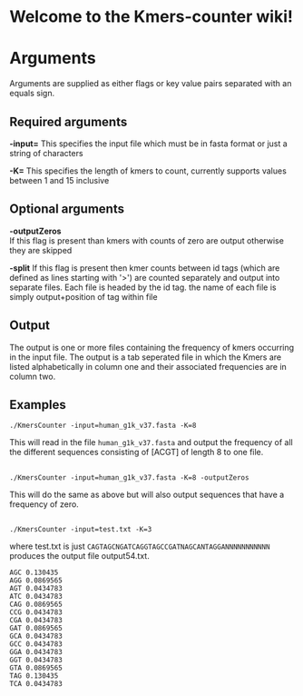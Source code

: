 # Welcome to the Kmers-counter wiki!
# Arguments
Arguments are supplied as either flags or key value 
pairs separated with an equals sign.

## Required arguments

**-input=<filename>** 
This specifies the input file which must be in fasta format or just a string of characters

**-K=<integer>** 
This specifies the length of kmers to count, currently supports values between 1 and 15 inclusive


## Optional arguments

**-outputZeros**  
If this flag is present than kmers with counts of 
zero are output otherwise they are skipped

**-split** 
If this flag is present then kmer counts between id tags (which are defined as lines starting with '>') 
are counted separately and output into separate files. Each file is headed by the id tag. the name of each file is simply output+position of tag within file

## Output
The output is one or more files containing the frequency of kmers occurring in the input file.
The output is a tab seperated file in which the Kmers are listed alphabetically in column one and their associated frequencies are in column two.

## Examples
    ./KmersCounter -input=human_g1k_v37.fasta -K=8  
This will read in the file `human_g1k_v37.fasta` and 
output the frequency of all the different sequences 
consisting of [ACGT] of length 8 to one file.

##

    ./KmersCounter -input=human_g1k_v37.fasta -K=8 -outputZeros
This will do the same as above but will also output sequences that have a frequency of zero.

##

    ./KmersCounter -input=test.txt -K=3
where test.txt is just `CAGTAGCNGATCAGGTAGCCGATNAGCANTAGGANNNNNNNNNNN`
produces the output file output54.txt.  

    AGC	0.130435
    AGG	0.0869565
    AGT	0.0434783
    ATC	0.0434783
    CAG	0.0869565  
    CCG	0.0434783  
    CGA	0.0434783  
    GAT	0.0869565  
    GCA	0.0434783  
    GCC	0.0434783  
    GGA	0.0434783  
    GGT	0.0434783  
    GTA	0.0869565  
    TAG	0.130435  
    TCA	0.0434783
